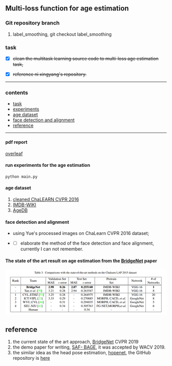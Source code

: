 ## Multi-loss function for age estimation

### Git repository branch

1. label_smoothing, git checkout label_smoothing

### task

- [x] ~~clean the multitask learning source code to multi-loss age estimation task,~~  
- [x] ~~reference ni xingyang's repository.~~


****
### contents
* [task](#task)
* [experiments](#experiments)
* [age dataset](#age-dataset)
* [face detection and alignment](#face-detection-and-alignment)
* [reference](#reference)
****


#### pdf report
[overleaf](https://www.overleaf.com/project/5d2310338e2b2d7e89e37358)

#### run experiments for the age estimation 

```
python main.py  
```

#### age dataset

1. [cleaned ChaLEARN CVPR 2016](http://chalearnlap.cvc.uab.es/dataset/19/description/) 
2. [IMDB-WIKI](https://data.vision.ee.ethz.ch/cvl/rrothe/imdb-wiki/)
3. [AgeDB](https://ibug.doc.ic.ac.uk/resources/agedb/)


#### face detection and alignment

* using Yue's processed images on ChaLearn CVPR 2016 dataset; 
* - [ ] elaborate the method of the face detection and face alignment, currently I can not remember.



#### The state of the art result on age estimation from the [BridgeNet](https://arxiv.org/abs/1904.03358) paper

![Example](related_materials/state-of-the-art-result-age-estimation-on-chalearn-2016.png)



## reference

1. the current state of the art approach, [BridgeNet](https://arxiv.org/abs/1904.03358) CVPR 2019
2. the demo paper for writing, [SAF- BAGE](https://arxiv.org/abs/1803.05719), it was accepted by WACV 2019.
3. the similar idea as the head pose estimation, [hopenet](https://arxiv.org/abs/1710.00925), the GitHub repository is [here](https://github.com/natanielruiz/deep-head-pose)